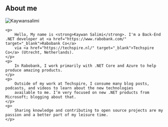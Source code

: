
## About me

<div class="myDiv">

![Kaywansalimi](/data/Images/about.jpeg)

</div>
<div class="post-colored">
    
    <p>
        Hello, My name is <strong>Kaywan Salimi</strong>. I'm a Back-End .NET developer at <a href="https://www.rabobank.com/" target="_blank">Rabobank Co</a> 
        via <a href="https://techspire.nl/" target="_blank">Techspire Co</a> (Utrecht, Netherlands).
    </p>
    <p>
        In Rabobank, I work primarily with .NET Core and Azure to help produce amazing products.
    </p>
    <p>
        Outside of my work at Techspire, I consume many blog posts, podcasts, and videos to learn about the new technologies
        available to me. I’m very focused on new .NET products from Microsoft; blogging about that.
    </p>
    <p>
        Sharing knowledge and contributing to open source projects are my passion and a better part of my leisure time.
    </p>
    
</div>

